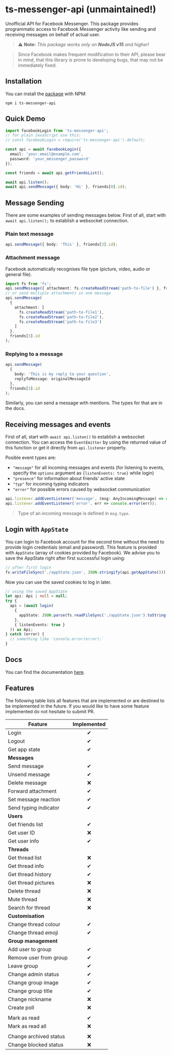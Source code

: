 # ts-messenger-api (unmaintained!)

Unofficial API for Facebook Messenger. This package provides programmatic access to Facebook Messenger activity like sending and receiving messages on behalf of actual user.

> ⚠ **Note:** _This package works only on **NodeJS v15** and higher!_

> Since Facebook makes frequent modification to their API, please bear in mind, that this library is prone to developing bugs, that may not be immediately fixed.

## Installation

You can install the [package](https://www.npmjs.com/package/ts-messenger-api) with NPM:
```
npm i ts-messenger-api
```

## Quick Demo

```ts
import facebookLogin from 'ts-messenger-api';
// for plain JavaScript use this:
// const facebookLogin = require('ts-messenger-api').default;

const api = await facebookLogin({
  email: 'your.email@example.com',
  password: 'your_messenger_password'
});

const friends = await api.getFriendsList();

await api.listen();
await api.sendMessage({ body: 'Hi' }, friends[0].id);
```

## Message Sending

There are some examples of sending messages below. First of all, start with `await api.listen();` to establish a websocket connection.

### Plain text message

```typescript
api.sendMessage({ body: 'This' }, friends[3].id);
```

### Attachment message

Facebook automatically recognises file type (picture, video, audio or general file).

```typescript
import fs from 'fs';
api.sendMessage({ attachment: fs.createReadStream('path-to-file') }, friends[3].id);
// or send multiple attachments in one message
api.sendMessage(
  {
    attachment: [
      fs.createReadStream('path-to-file1'),
      fs.createReadStream('path-to-file2'),
      fs.createReadStream('path-to-file3')
    ]
  },
  friends[3].id
);
```

### Replying to a message

```typescript
api.sendMessage(
  {
    body: 'This is my reply to your question',
    replyToMessage: originalMessageId
  },
  friends[3].id
);
```

Similarly, you can send a message with mentions. The types for that are in the docs.

## Receiving messages and events

First of all, start with `await api.listen()` to establish a websocket connection.
You can access the `EventEmitter` by using the returned value of this function
or get it directly from `api.listener` property.

Posible event types are:

- `"message"` for all incoming messages and events (for listening to events,
  specify the `options` argument as `{listenEvents: true}` while login)
- `"presence"` for information about friends' active state
- `"typ"` for incoming typing indicators
- `"error"` for possible errors caused by websocket communication

```typescript
api.listener.addEventListener('message', (msg: AnyIncomingMessage) => console.log(msg));
api.listener.addEventListener('error', err => console.error(err));
```

> Type of an incoming message is defined in `msg.type`.

## Login with `AppState`

You can login to Facebook account for the second time without the need to provide login
credentials (email and password). This feature is provided with `AppState` (array of
cookies provided by Facebook). We advise you to save the AppState right after first
successful login using:

```typescript
// after first login
fs.writeFileSync('./appState.json', JSON.stringify(api.getAppState()));
```

Now you can use the saved cookies to log in later.

```typescript
// using the saved AppState
let api: Api | null = null;
try {
  api = (await login(
    {
      appState: JSON.parse(fs.readFileSync('./appState.json').toString())
    },
    { listenEvents: true }
  )) as Api;
} catch (error) {
  // something like `console.error(error);`
}
```

## Docs

You can find the documentation [here](https://makiprogrammer.github.io/ts-messenger-api/index.html).

## Features

The following table lists all features that are implemented or are destined to be implemented in the future. If you would like to have some feature implemented do not hesitate to submit PR.

| Feature                | Implemented |
| ---------------------- | :---------: |
| Login                  |      ✔      |
| Logout                 |      ✔      |
| Get app state          |      ✔      |
| **Messages**           |
| Send message           |      ✔      |
| Unsend message         |      ✔      |
| Delete message         |     ❌      |
| Forward attachment     |      ✔      |
| Set message reaction   |      ✔      |
| Send typing indicator  |      ✔      |
| **Users**              |
| Get friends list       |      ✔      |
| Get user ID            |     ❌      |
| Get user info          |      ✔      |
| **Threads**            |
| Get thread list        |     ❌      |
| Get thread info        |      ✔      |
| Get thread history     |      ✔      |
| Get thread pictures    |     ❌      |
| Delete thread          |     ❌      |
| Mute thread            |     ❌      |
| Search for thread      |     ❌      |
| **Customisation**      |
| Change thread colour   |      ✔      |
| Change thread emoji    |      ✔      |
| **Group management**   |
| Add user to group      |      ✔      |
| Remove user from group |      ✔      |
| Leave group            |      ✔      |
| Change admin status    |      ✔      |
| Change group image     |      ✔      |
| Change group title     |      ✔      |
| Change nickname        |     ❌      |
| Create poll            |     ❌      |
|                        |
| Mark as read           |      ✔      |
| Mark as read all       |     ❌      |
|                        |
| Change archived status |     ❌      |
| Change blocked status  |     ❌      |
